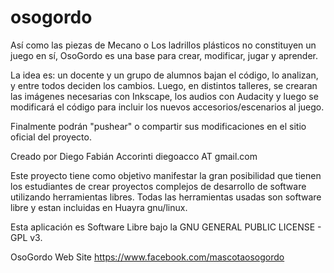 osogordo
========

Así como las piezas de Mecano o Los ladrillos plásticos no constituyen un juego en sí, OsoGordo es una base para crear, modificar, jugar y aprender.

La idea es: un docente y un grupo de alumnos bajan el código, lo analizan, y entre todos deciden los cambios. Luego, en distintos talleres, se crearan las imágenes necesarias con Inkscape, los audios con Audacity y luego se modificará el código para incluir los nuevos accesorios/escenarios al juego.

Finalmente podrán "pushear" o compartir sus modificaciones en el sitio oficial del proyecto.

Creado por Diego Fabián Accorinti
diegoacco AT gmail.com

Este proyecto tiene como objetivo manifestar la gran posibilidad que tienen los estudiantes de crear proyectos complejos de desarrollo de software utilizando herramientas libres.
Todas las herramientas usadas son software libre y estan incluidas en Huayra gnu/linux.


Esta aplicación es Software Libre bajo la GNU GENERAL PUBLIC LICENSE - GPL v3.

OsoGordo Web Site
https://www.facebook.com/mascotaosogordo
